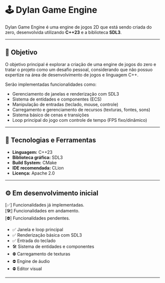 # 🕹️ Dylan Game Engine

Dylan Game Engine é uma engine de jogos 2D que está sendo criada do zero, desenvolvida utilizando **C++23** e a biblioteca **SDL3**.

---

## 🚀 Objetivo

O objetivo principal é explorar a criação de uma engine de jogos do zero e tratar o projeto como um desafio pessoal, considerando que não possuo expertize na área de desenvolvimento de jogos e linguagem C++.

Serão implementadas funcionalidades como:
- Gerenciamento de janelas e renderização com SDL3
- Sistema de entidades e componentes (ECS)
- Manipulação de entradas (teclado, mouse, controle)
- Carregamento e gerenciamento de recursos (texturas, fontes, sons)
- Sistema básico de cenas e transições
- Loop principal do jogo com controle de tempo (FPS fixo/dinâmico)

---

## 🧰 Tecnologias e Ferramentas

- **Linguagem:** C++23
- **Biblioteca gráfica:** SDL3
- **Build System:** CMake
- **IDE recomendada:** CLion
- **Licença:** Apache 2.0

---

## ⚙️ Em desenvolvimento inicial

[✅] Funcionalidades já implementadas.  
[🛠️] Funcionalidades em andamento.  
[⛔️] Funcionalidades pendentes.  

- ✅ Janela e loop principal
- ✅ Renderização básica com SDL3
- ✅ Entrada do teclado
- 🛠️ Sistema de entidades e componentes
- ⛔️ Carregamento de texturas
- ⛔️ Engine de áudio
- ⛔️ Editor visual

---
